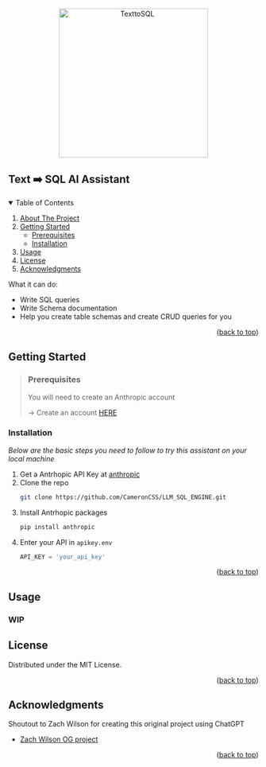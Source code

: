 
<a name="readme-top"></a>



<!-- PROJECT LOGO -->
<br />
<div align="center">
  <a href="https://github.com/othneildrew/Best-README-Template">
    <img src="https://github.com/user-attachments/assets/12f1e332-ec27-46f6-9dd9-1c47a83c7e26" alt="TexttoSQL" height="300">
  </a>

</div>



<!-- ABOUT THE PROJECT -->
## Text ➡️ SQL AI Assistant

<!-- TABLE OF CONTENTS -->
<details open>
  <summary>Table of Contents</summary>
  <ol>
    <li>
      <a href="#about-the-project">About The Project</a>
    </li>
    <li>
      <a href="#getting-started">Getting Started</a>
      <ul>
        <li><a href="#prerequisites">Prerequisites</a></li>
        <li><a href="#installation">Installation</a></li>
      </ul>
    </li>
    <li><a href="#usage">Usage</a></li>
    <li><a href="#license">License</a></li>
    <li><a href="#acknowledgments">Acknowledgments</a></li>
  </ol>
</details>


What it can do:
* Write SQL queries
* Write Schema documentation
* Help you create table schemas and create CRUD queries for you


<p align="right">(<a href="#readme-top">back to top</a>)</p>



<!-- GETTING STARTED -->
## Getting Started

> ### Prerequisites
> 
> You will need to create an Anthropic account
> 
> -> Create an account [HERE](https://console.anthropic.com)


### Installation

_Below are the basic steps you need to follow to try this assistant on your local machine_

1. Get a Antrhopic API Key at [anthropic](https://console.anthropic.com/settings/keys)
2. Clone the repo
   ```sh
   git clone https://github.com/CameronCSS/LLM_SQL_ENGINE.git
   ```
3. Install Antrhopic packages
   ```sh
   pip install anthropic
   ```
4. Enter your API in `apikey.env`
   ```python
   API_KEY = 'your_api_key'
   ```

<p align="right">(<a href="#readme-top">back to top</a>)</p>



<!-- USAGE EXAMPLES -->
## Usage

### WIP




<!-- LICENSE -->
## License

Distributed under the MIT License.

<p align="right">(<a href="#readme-top">back to top</a>)</p>






<!-- ACKNOWLEDGMENTS -->
## Acknowledgments

Shoutout to Zach Wilson for creating this original project using ChatGPT 

* [Zach Wilson OG project](https://github.com/DataExpert-io/llm-driven-data-engineering/tree/main)


<p align="right">(<a href="#readme-top">back to top</a>)</p>

